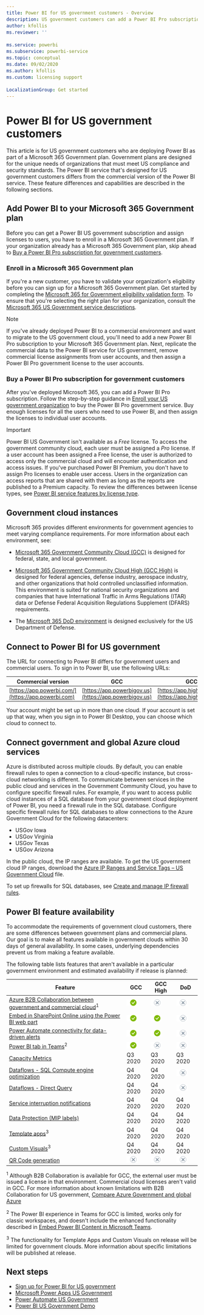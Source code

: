 ```yaml
---
title: Power BI for US government customers - Overview
description: US government customers can add a Power BI Pro subscription to their Microsoft 365 government plan. Learn how to sign up and review feature availability in this service description. 
author: kfollis
ms.reviewer: ''

ms.service: powerbi
ms.subservice: powerbi-service
ms.topic: conceptual
ms.date: 09/02/2020
ms.author: kfollis
ms.custom: licensing support

LocalizationGroup: Get started
---
```


# Power BI for US government customers

This article is for US government customers who are deploying Power BI as part of a Microsoft 365 Government plan. Government plans are designed for the unique needs of organizations that must meet US compliance and security standards. The Power BI service that's designed for US government customers differs from the commercial version of the Power BI service. These feature differences and capabilities are described in the following sections.

## Add Power BI to your Microsoft 365 Government plan

Before you can get a Power BI US government subscription and assign licenses to users, you have to enroll in a Microsoft 365 Government plan. If your organization already has a Microsoft 365 Government plan, skip ahead to [Buy a Power BI Pro subscription for government customers](#buy-a-power-bi-pro-subscription-for-government-customers).

### Enroll in a Microsoft 365 Government plan

If you're a new customer, you have to validate your organization's eligibility before you can sign up for a Microsoft 365 Government plan.  Get started by completing the [Microsoft 365 for Government eligibility validation form](https://www.microsoft.com/microsoft-365/government/eligibility-validation). To ensure that you're selecting the right plan for your organization, consult the [Microsoft 365 US Government service descriptions](https://docs.microsoft.com/office365/servicedescriptions/office-365-platform-service-description/office-365-us-government/office-365-us-government).

> [!NOTE]
> If you've already deployed Power BI to a commercial environment and want to migrate to the US government cloud, you'll need to add a new Power BI Pro subscription to your Microsoft 365 Government plan. Next, replicate the commercial data to the Power BI service for US government, remove commercial license assignments from user accounts, and then assign a Power BI Pro government license to the user accounts.
>
>
### Buy a Power BI Pro subscription for government customers

After you've deployed Microsoft 365, you can add a Power BI Pro subscription. Follow the step-by-step guidance in [Enroll your US government organization](service-govus-signup.md) to buy the Power BI Pro government service. Buy enough licenses for all the users who need to use Power BI, and then assign the licenses to individual user accounts.

> [!IMPORTANT]
> Power BI US Government isn't available as a *Free* license. To access the government community cloud, each user must be assigned a *Pro* license. If a user account has been assigned a Free license, the user is authorized to access only the commercial cloud and will encounter authentication and access issues. If you've purchased Power BI Premium, you don't have to assign Pro licenses to enable user access.  Users in the organization can access reports that are shared with them as long as the reports are published to a Premium capacity. To review the differences between license types, see [Power BI service features by license type](../fundamentals/service-features-license-type.md).
>

## Government cloud instances

Microsoft 365 provides different environments for government agencies to meet varying compliance requirements. For more information about each environment, see:

* [Microsoft 365 Government Community Cloud (GCC)](https://docs.microsoft.com/office365/servicedescriptions/office-365-platform-service-description/office-365-us-government/gcc) is designed for federal, state, and local government.

* [Microsoft 365 Government Community Cloud High (GCC High)](https://docs.microsoft.com/office365/servicedescriptions/office-365-platform-service-description/office-365-us-government/gcc-high-and-dod) is designed for federal agencies, defense industry, aerospace industry, and other organizations that hold controlled unclassified information. This environment is suited for national security organizations and companies that have International Traffic in Arms Regulations (ITAR) data or Defense Federal Acquisition Regulations Supplement (DFARS) requirements.

* The [Microsoft 365 DoD environment](https://docs.microsoft.com/office365/servicedescriptions/office-365-platform-service-description/office-365-us-government/gcc-high-and-dod) is designed exclusively for the US Department of Defense.

## Connect to Power BI for US government

The URL for connecting to Power BI differs for government users and commercial users. To sign in to Power BI, use the following URLs:

| Commercial version  | GCC  | GCC High | DoD |
| --- | --- | --- | --- |
| [https://app.powerbi.com/](https://app.powerbi.com) |[https://app.powerbigov.us](https://app.powerbigov.us) | [https://app.high.powerbigov.us](https://app.high.powerbigov.us) | [https://app.mil.powerbigov.us](https://app.mil.powerbigov.us) |

Your account might be set up in more than one cloud. If your account is set up that way, when you sign in to Power BI Desktop, you can choose which cloud to connect to.

## Connect government and global Azure cloud services

Azure is distributed across multiple clouds. By default, you can enable firewall rules to open a connection to a cloud-specific instance, but cross-cloud networking is different.  To communicate between services in the public cloud and services in the Government Community Cloud, you have to configure specific firewall rules. For example, if you want to access public cloud instances of a SQL database from your government cloud deployment of Power BI, you need a firewall rule in the SQL database. Configure specific firewall rules for SQL databases to allow connections to the Azure Government Cloud for the following datacenters:

* USGov Iowa
* USGov Virginia
* USGov Texas
* USGov Arizona

In the public cloud, the IP ranges are available. To get the US government cloud IP ranges, download the [Azure IP Ranges and Service Tags – US Government Cloud](https://www.microsoft.com/download/details.aspx?id=57063) file.

To set up firewalls for SQL databases, see [Create and manage IP firewall rules](https://docs.microsoft.com/azure/sql-database/sql-database-firewall-configure#create-and-manage-ip-firewall-rules).

## Power BI feature availability

To accommodate the requirements of government cloud customers, there are some differences between government plans and commercial plans. Our goal is to make all features available in government clouds within 30 days of general availability. In some cases, underlying dependencies prevent us from making a feature available.

The following table lists features that aren't available in a particular government environment and estimated availability if release is planned:

|Feature |GCC |GCC High |DoD|
|------|------|------|------|
|[Azure B2B Collaboration between government and commercial cloud](service-admin-azure-ad-b2b.md)<sup>1</sup>|![available](../media/yes.png)|![not available](../media/no.png)|![not available](../media/no.png)|
|[Embed in SharePoint Online using the Power BI web part](https://docs.microsoft.com/esharepoint/dev/spfx/web-parts/overview-client-side-web-parts)|![available](../media/yes.png)|![Available](../media/yes.png)|![not available](../media/no.png)|
|[Power Automate connectivity for data-driven alerts](../connect-data/power-bi-data-sources.md)|![available](../media/yes.png)|![available](../media/yes.png)|![not available](../media/no.png)|
|[Power BI tab in Teams](../collaborate-share/service-collaborate-microsoft-teams.md)<sup>2</sup>|![available](../media/yes.png)|![not available](../media/no.png)|![not available](../media/no.png)|
|[Capacity Metrics](../admin/service-admin-premium-monitor-portal.md)|Q3 2020 |Q3 2020|Q3 2020||[Large models](service-premium-large-models.md) | Q4 2020 |Q4 2020| ![not available](../media/no.png) |
|[Dataflows - SQL Compute engine optimization](../transform-model/service-dataflows-enhanced-compute-engine.md) | Q4 2020 |Q4 2020| ![not available](../media/no.png) |
|[Dataflows - Direct Query](../transform-model/service-dataflows-directquery.md) | Q4 2020 |Q4 2020|![not available](../media/no.png)|
|[Service interruption notifications](service-premium-large-models.md)|Q4 2020 |Q4 2020|Q4 2020|
|[Data Protection (MIP labels)](service-security-sensitivity-label-overview.md)|Q4 2020|Q4 2020 |Q4 2020|
|[Template apps](../connect-data/service-template-apps-overview.md)<sup>3</sup>|Q4 2020 |Q4 2020| Q4 2020|
|[Custom Visuals](../developer/visuals/power-bi-custom-visualsmd)<sup>3</sup>|Q4 2020 |Q4 2020| Q4 2020|
|[QR Code generation](../create-reports/service-create-qr-code-for-tile.md)|![not available](../media/no.png)|![not available](../media/no.png)|![not available](../media/no.png)|

<sup>1</sup> Although B2B Collaboration is available for GCC, the external user must be issued a license in that environment. Commercial cloud licenses aren't valid in GCC. For more information about known limitations with B2B Collaboration for US government, [Compare Azure Government and global Azure](https://docs.microsoft.com/azure/azure-government/compare-azure-government-global-azure#azure-active-directory-premium-p1-and-p2)

<sup>2</sup> The Power BI experience in Teams for GCC is limited, works only for classic workspaces, and doesn't include the enhanced functionality described in [Embed Power BI Content in Microsoft Teams](../collaborate-share/service-embed-report-microsoft-teams.md).

<sup>3</sup> The functionality for Template Apps and Custom Visuals on release will be limited for government clouds. More information about specific limitations will be published at release.

## Next steps

* [Sign up for Power BI for US government](service-govus-signup.md)
* [Microsoft Power Apps US Government](https://docs.microsoft.com/power-platform/admin/powerapps-us-government)
* [Power Automate US Government](https://docs.microsoft.com/power-automate/us-govt)
* [Power BI US Government Demo](https://channel9.msdn.com/Blogs/Azure/Cognitive-Services-HDInsight-and-Power-BI-on-Azure-Government)
